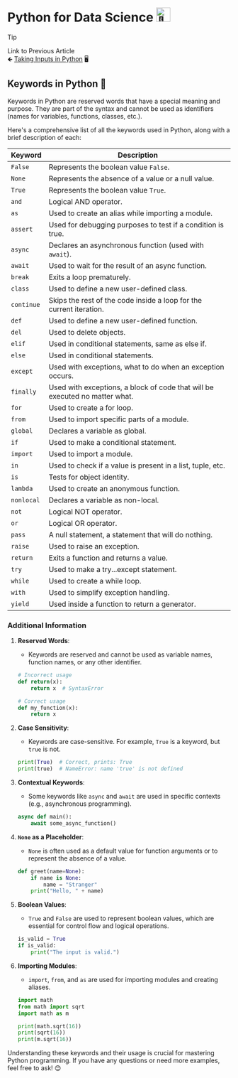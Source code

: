 # Python for Data Science <picture> <source srcset="https://fonts.gstatic.com/s/e/notoemoji/latest/1f40d/512.webp" type="image/webp"> <img src="https://fonts.gstatic.com/s/e/notoemoji/latest/1f40d/512.gif" alt="🐍" width="32" height="32"> </picture>

> [!TIP]  
> Link to Previous Article  
> 🡸 [Taking Inputs in Python](/Python/Articles/6_taking_inputs_in_python.md) 🖥️

## Keywords in Python 🔑

Keywords in Python are reserved words that have a special meaning and purpose. They are part of the syntax and cannot be used as identifiers (names for variables, functions, classes, etc.). 

Here's a comprehensive list of all the keywords used in Python, along with a brief description of each:

| Keyword   | Description                                                                 |
|-----------|-----------------------------------------------------------------------------|
| `False`   | Represents the boolean value `False`.                                       |
| `None`    | Represents the absence of a value or a null value.                          |
| `True`    | Represents the boolean value `True`.                                        |
| `and`     | Logical AND operator.                                                       |
| `as`      | Used to create an alias while importing a module.                           |
| `assert`  | Used for debugging purposes to test if a condition is true.                 |
| `async`   | Declares an asynchronous function (used with `await`).                      |
| `await`   | Used to wait for the result of an async function.                           |
| `break`   | Exits a loop prematurely.                                                   |
| `class`   | Used to define a new user-defined class.                                    |
| `continue`| Skips the rest of the code inside a loop for the current iteration.         |
| `def`     | Used to define a new user-defined function.                                 |
| `del`     | Used to delete objects.                                                     |
| `elif`    | Used in conditional statements, same as else if.                            |
| `else`    | Used in conditional statements.                                             |
| `except`  | Used with exceptions, what to do when an exception occurs.                  |
| `finally` | Used with exceptions, a block of code that will be executed no matter what. |
| `for`     | Used to create a for loop.                                                  |
| `from`    | Used to import specific parts of a module.                                  |
| `global`  | Declares a variable as global.                                              |
| `if`      | Used to make a conditional statement.                                       |
| `import`  | Used to import a module.                                                    |
| `in`      | Used to check if a value is present in a list, tuple, etc.                  |
| `is`      | Tests for object identity.                                                  |
| `lambda`  | Used to create an anonymous function.                                       |
| `nonlocal`| Declares a variable as non-local.                                           |
| `not`     | Logical NOT operator.                                                       |
| `or`      | Logical OR operator.                                                        |
| `pass`    | A null statement, a statement that will do nothing.                         |
| `raise`   | Used to raise an exception.                                                 |
| `return`  | Exits a function and returns a value.                                       |
| `try`     | Used to make a try...except statement.                                      |
| `while`   | Used to create a while loop.                                                |
| `with`    | Used to simplify exception handling.                                        |
| `yield`   | Used inside a function to return a generator.                               |

### Additional Information

1. **Reserved Words**:
   - Keywords are reserved and cannot be used as variable names, function names, or any other identifier.
   ```python
   # Incorrect usage
   def return(x):
       return x  # SyntaxError

   # Correct usage
   def my_function(x):
       return x
   ```

2. **Case Sensitivity**:
   - Keywords are case-sensitive. For example, `True` is a keyword, but `true` is not.
   ```python
   print(True)  # Correct, prints: True
   print(true)  # NameError: name 'true' is not defined
   ```

3. **Contextual Keywords**:
   - Some keywords like `async` and `await` are used in specific contexts (e.g., asynchronous programming).
   ```python
   async def main():
       await some_async_function()
   ```

4. **`None` as a Placeholder**:
   - `None` is often used as a default value for function arguments or to represent the absence of a value.
   ```python
   def greet(name=None):
       if name is None:
           name = "Stranger"
       print("Hello, " + name)
   ```

5. **Boolean Values**:
   - `True` and `False` are used to represent boolean values, which are essential for control flow and logical operations.
   ```python
   is_valid = True
   if is_valid:
       print("The input is valid.")
   ```

6. **Importing Modules**:
   - `import`, `from`, and `as` are used for importing modules and creating aliases.
   ```python
   import math
   from math import sqrt
   import math as m

   print(math.sqrt(16))
   print(sqrt(16))
   print(m.sqrt(16))
   ```

Understanding these keywords and their usage is crucial for mastering Python programming. If you have any questions or need more examples, feel free to ask! 😊

<!-- > [!TIP]  
> Link to Next Article  
> 🡺 []() -->